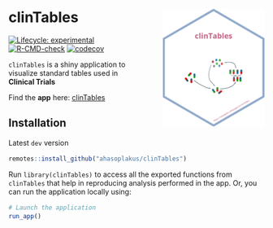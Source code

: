 
<!-- README.md is generated from README.Rmd. Please edit that file -->

# clinTables <img src="man/figures/logo.png" align="right" width="200" style="margin-left:50px;"/>

<!-- badges: start -->

[![Lifecycle:
experimental](https://img.shields.io/badge/lifecycle-experimental-orange.svg)](https://lifecycle.r-lib.org/articles/stages.html#experimental)
[![R-CMD-check](https://github.com/ahasoplakus/clinTables/actions/workflows/R-CMD-check.yaml/badge.svg)](https://github.com/ahasoplakus/clinTables/actions/workflows/R-CMD-check.yaml)
[![codecov](https://codecov.io/gh/ahasoplakus/clinTables/branch/devel/graph/badge.svg?token=G5URJVIVQM)](https://codecov.io/gh/ahasoplakus/clinTables)
<!-- badges: end -->

`clinTables` is a shiny application to visualize standard tables used in
<b>Clinical Trials</b>

<left> Find the <b>app</b> here:
[clinTables](https://sukalpo94.shinyapps.io/clinTables/) </left>

## Installation

Latest `dev` version

``` r
remotes::install_github("ahasoplakus/clinTables")
```

Run `library(clinTables)` to access all the exported functions from
`clinTables` that help in reproducing analysis performed in the app. Or,
you can run the application locally using:

``` r
# Launch the application
run_app()
```
